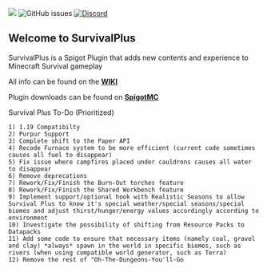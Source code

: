 ![](https://i.imgur.com/QoigTvL.png)
![GitHub issues](https://img.shields.io/github/issues/Pixelated-Studios/SurvivalPlus.svg)
[![Discord](https://img.shields.io/discord/865652593932632134?label=Discord&logo=Discord&style=plastic)](https://discord.gg/k8wvnZDDTV)

## Welcome to SurvivalPlus
SurvivalPlus is a Spigot Plugin that adds new contents and experience to Minecraft Survival gameplay

All info can be found on the [**WIKI**](https://github.com/Pixelated-Studios/SurvivalPlus/wiki)

Plugin downloads can be found on [**SpigotMC**](https://www.spigotmc.org/resources/survival-plus-recoded-making-survival-fun-again.67351/)


Survival Plus To-Do (Prioritized)

```
1) 1.19 Compatibilty
2) Purpur Support
3) Complete shift to the Paper API
4) Recode Furnace system to be more efficient (current code sometimes causes all fuel to disappear)
5) Fix issue where campfires placed under cauldrons causes all water to disappear
6) Remove deprecations
7) Rework/Fix/Finish the Burn-Out torches feature
8) Rework/Fix/Finish the Shared Workbench feature
9) Implement support/optional hook with Realistic Seasons to allow Survival Plus to know it's special weather/special seasons/special biomes and adjust thirst/hunger/energy values accordingly according to environment
10) Investigate the possibility of shifting from Resource Packs to Datapacks
11) Add some code to ensure that necessary items (namely coal, gravel and clay) *always* spawn in the world in specific biomes, such as rivers (when using compatible world generator, such as Terra)
12) Remove the rest of "Oh-The-Dungeons-You'll-Go
```
